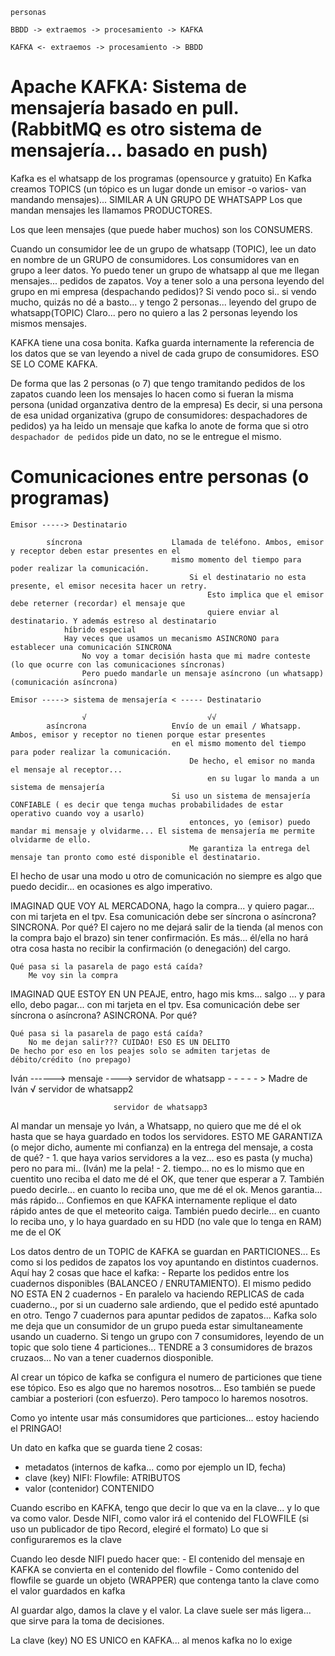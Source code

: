     personas

    BBDD -> extraemos -> procesamiento -> KAFKA
        
    KAFKA <- extraemos -> procesamiento -> BBDD
    

# Apache KAFKA: Sistema de mensajería basado en pull. (RabbitMQ es otro sistema de mensajería... basado en push)

Kafka es el whatsapp de los programas (opensource y gratuito)
En Kafka creamos TOPICS (un tópico es un lugar donde un emisor -o varios- van mandando mensajes)... SIMILAR A UN GRUPO DE WHATSAPP
Los que mandan mensajes les llamamos PRODUCTORES.

Los que leen mensajes (que puede haber muchos) son los CONSUMERS.

Cuando un consumidor lee de un grupo de whatsapp (TOPIC), lee un dato en nombre de un GRUPO de consumidores.
Los consumidores van en grupo a leer datos.
Yo puedo tener un grupo de whatsapp al que me llegan mensajes... pedidos de zapatos.
Voy a tener solo a una persona leyendo del grupo en mi empresa (despachando pedidos)?
Si vendo poco si.. si vendo mucho, quizás no dé a basto... y tengo 2 personas... leyendo del grupo de whatsapp(TOPIC)
Claro... pero no quiero a las 2 personas leyendo los mismos mensajes.

KAFKA tiene una cosa bonita. Kafka guarda internamente la referencia de los datos que se van leyendo a nivel de cada grupo de consumidores.
ESO SE LO COME KAFKA.

De forma que las 2 personas (o 7) que tengo tramitando pedidos de los zapatos cuando leen los mensajes lo hacen como si fueran la misma persona (unidad organzativa dentro de la empresa)
Es decir, si una persona de esa unidad organizativa (grupo de consumidores: despachadores de pedidos) ya ha leido un mensaje
que kafka lo anote de forma que si otro `despachador de pedidos` pide un dato, no se le entregue el mismo.

# Comunicaciones entre personas (o programas)

    Emisor -----> Destinatario
    
            síncrona                    Llamada de teléfono. Ambos, emisor y receptor deben estar presentes en el 
                                        mismo momento del tiempo para poder realizar la comunicación.
                                            Si el destinatario no esta presente, el emisor necesita hacer un retry.
                                                Esto implica que el emisor debe reterner (recordar) el mensaje que 
                                                quiere enviar al destinatario. Y además estreso al destinatario
                híbrido especial
                Hay veces que usamos un mecanismo ASINCRONO para establecer una comunicación SINCRONA
                    No voy a tomar decisión hasta que mi madre conteste (lo que ocurre con las comunicaciones síncronas)
                    Pero puedo mandarle un mensaje asíncrono (un whatsapp) (comunicación asíncrona)

    Emisor -----> sistema de mensajería < ----- Destinatario
    
                    √                           √√
            asíncrona                   Envío de un email / Whatsapp. Ambos, emisor y receptor no tienen porque estar presentes
                                        en el mismo momento del tiempo para poder realizar la comunicación.
                                            De hecho, el emisor no manda el mensaje al receptor... 
                                                en su lugar lo manda a un sistema de mensajería
                                        Si uso un sistema de mensajería CONFIABLE ( es decir que tenga muchas probabilidades de estar operativo cuando voy a usarlo)
                                            entonces, yo (emisor) puedo mandar mi mensaje y olvidarme... El sistema de mensajería me permite olvidarme de ello.
                                            Me garantiza la entrega del mensaje tan pronto como esté disponible el destinatario.

El hecho de usar una modo u otro de comunicación no siempre es algo que puedo decidir... en ocasiones es algo imperativo.

IMAGINAD QUE VOY AL MERCADONA, hago la compra... y quiero pagar... con mi tarjeta en el tpv.
Esa comunicación debe ser síncrona o asíncrona? SINCRONA. Por qué?
    El cajero no me dejará salir de la tienda (al menos con la compra bajo el brazo) sin tener confirmación.
    Es más... él/ella no hará otra cosa hasta no recibir la confirmación (o denegación) del cargo.
    
    Qué pasa si la pasarela de pago está caída?
        Me voy sin la compra
    
IMAGINAD QUE ESTOY EN UN PEAJE, entro, hago mis kms... salgo ... y para ello, debo pagar... con mi tarjeta en el tpv.
Esa comunicación debe ser síncrona o asíncrona? ASINCRONA. Por qué?
    
    Qué pasa si la pasarela de pago está caída?
        No me dejan salir??? CUIDAO! ESO ES UN DELITO
    De hecho por eso en los peajes solo se admiten tarjetas de débito/crédito (no prepago)
    
Iván ------> mensaje ----> servidor de whatsapp - - - - - > Madre de Iván
                            √
                           servidor de whatsapp2
                           
                           servidor de whatsapp3
                           
Al mandar un mensaje yo Iván, a Whatsapp, no quiero que me dé el ok hasta que se haya guardado en todos los servidores.
    ESTO ME GARANTIZA (o mejor dicho, aumente mi confianza) en la entrega del mensaje, a costa de qué?
        - 1. que haya varios servidores a la vez... eso es pasta (y mucha) pero no para mi.. (Iván) me la pela!
        - 2. tiempo... no es lo mismo que en cuentito uno reciba el dato me dé el OK, que tener que esperar a 7.
También puedo decirle... en cuanto lo reciba uno, que me dé el ok.
    Menos garantia... más rápido...
    Confiemos en que KAFKA internamente replique el dato rápido antes de que el meteorito caiga.
También puedo decirle... en cuanto lo reciba uno, y lo haya guardado en su HDD (no vale que lo tenga en RAM) me de el OK


Los datos dentro de un TOPIC de KAFKA se guardan en PARTICIONES...
Es como si los pedidos de zapatos los voy apuntando en distintos cuadernos.
Aquí hay 2 cosas que hace el kafka:
    - Reparte los pedidos entre los cuadernos disponibles (BALANCEO / ENRUTAMIENTO).
      El mismo pedido NO ESTA EN 2 cuadernos
    - En paralelo va haciendo REPLICAS de cada cuaderno.., 
      por si un cuaderno sale ardiendo, que el pedido esté apuntado en otro.
Tengo 7 cuadernos para apuntar pedidos de zapatos...
Kafka solo me deja que un consumidor de un grupo pueda estar simultaneamente usando un cuaderno.
Si tengo un grupo con 7 consumidores, leyendo de un topic que solo tiene 4 particiones...
TENDRE a 3 consumidores de brazos cruzaos... No van a tener cuadernos diosponible.

Al crear un tópico de kafka se configura el numero de particiones que tiene ese tópico.
Eso es algo que no haremos nosotros... Eso también se puede cambiar a posteriori (con esfuerzo). 
Pero tampoco lo haremos nosotros.

Como yo intente usar más consumidores que particiones... estoy haciendo el PRINGAO!

Un dato en kafka que se guarda tiene 2 cosas:
- metadatos (internos de kafka... como por ejemplo un ID, fecha)
- clave (key)                   NIFI: Flowfile:     ATRIBUTOS
- valor (contenidor)                                CONTENIDO

Cuando escribo en KAFKA, tengo que decir lo que va en la clave... y lo que va como valor.
        Desde NIFI, como valor irá el contenido del FLOWFILE (si uso un publicador de tipo Record, elegiré el formato)
        Lo que si configuraremos es la clave

Cuando leo desde NIFI puedo hacer que:
    - El contenido del mensaje en KAFKA se convierta en el contenido del flowfile
    - Como contenido del flowfile se guarde un objeto (WRAPPER) que contenga tanto la clave como el valor guardados en kafka

Al guardar algo, damos la clave y el valor.
La clave suele ser más ligera... que sirve para la toma de decisiones.

La clave (key) NO ES UNICO en KAFKA... al menos kafka no lo exige